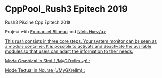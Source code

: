 # CppPool_Rush3 Epitech 2019

Rush3 Piscine Cpp Epitech 2019

Project with <a href="https://github.com/Manub123">Emmanuel Blineau</a> and <a href="https://github.com/nielshoez">Niels Hoez/a> 


This rush consists in three core steps.
Your system monitor can be seen as a module container.
It is possible to activate and deactivate the available modules so that users can adapt the information to
their needs.

Mode Graphical in Sfml (./MyGKrellm -g) :

Mode Textual in Ncurse (./MyGKrellm) :
